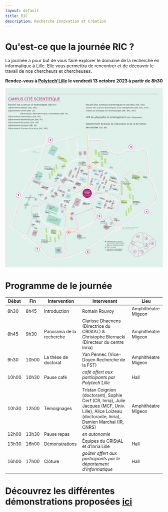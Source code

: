 ```yaml
---
layout: default
title: RIC
description: Recherche Innovation et Création
---
```


#  Qu'est-ce que la journée RIC ?

La journée a pour but de vous faire explorer le domaine de la recherche en informatique à Lille.
Elle vous permettra de rencontrer et de découvrir le travail de nos chercheurs et chercheuses.  

**Rendez-vous à [Polytech'Lille](https://www.polytech-lille.fr/) le vendredi 13 octobre 2023 à partir de 8h30**

![plan_campus](/doc/img/plan_campus_univ-lille.png)


# Programme de le journée

| Début | Fin   | Intervention             | Intervenant                                                                                                                                                  | Lieu                |
|-------|-------|--------------------------|--------------------------------------------------------------------------------------------------------------------------------------------------------------|---------------------|
| 8h30  | 8h45  | Introduction             | Romain Rouvoy                                                                                                                                                | Amphithéatre Migeon |
| 8h45  | 9h30  | Panorama de la recherche | Clarisse Dhaenens (Directrice du CRIStAL) & Christophe Biernacki (Directeur du centre Inria)                                                                 | Amphithéatre Migeon |
| 9h30  | 10h00 | La thèse de doctorat     | Yan Pennec (Vice-Doyen Recherche de la FST)                                                                                                                  | Amphithéatre Migeon |
| 10h00 | 10h30 | Pause café               | _café offert aux participants par Polytech'Lille_                                                                                                            | Hall                |
| 10h30 | 12h00 | Témoignages              | Tristan Coignion (doctorant), Sophie Cerf (CR, Inria), Julie Jacques (MCF, Univ. Lille), Alice Loizeau (doctorante, Inria), Damien Marchal (IR, CNRS) | Amphithéatre Migeon |
| 12h00 | 13h30 | Pause repas              | _en autonomie_                                                                                                                                               |                     |
| 13h30 | 16h00 | [Démonstrations](./demo.html)| Équipes du CRIStAL et d'Inria Lille                                                                                                                      | Hall                |
| 16h00 | 17h00 | Clôture                  | _goûter offert aux participants par le département d'Informatique_                                                                                           | Hall                |


# Découvrez les différentes démonstrations proposées [ici](./demo.html)
